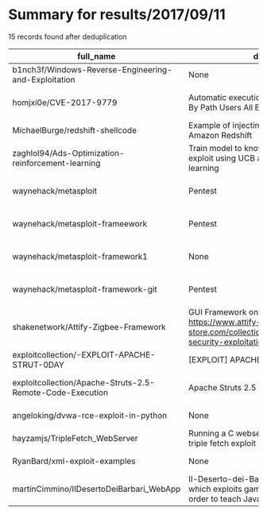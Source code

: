 
# Summary for results/2017/09/11
    
15 records found after deduplication

| full_name | description | html_url | matched_list | matched_count | pushed_at | size | stargazers_count | language | forks_count | vul_ids |
|-----------------------------------------------------------|-------------------------------------------------------------------------------------------------------------------------------------------------|------------------------------------------------------------------------------|----------------------------------|-----------------|---------------------------|--------|--------------------|------------|---------------|-------------------|
| b1nch3f/Windows-Reverse-Engineering-and-Exploitation | None | https://github.com/b1nch3f/Windows-Reverse-Engineering-and-Exploitation | ['exploit', 'shellcode'] | 2 | 2017-09-11 10:06:39+00:00 | 6 | 4 | Assembly | 1 | [] |
| homjxi0e/CVE-2017-9779 | Automatic execution Payload From Windows By Path Users All Exploit Via File bashrc | https://github.com/homjxi0e/CVE-2017-9779 | ['cve-2', 'exploit'] | 2 | 2017-09-11 23:28:35+00:00 | 15 | 0 | | 1 | ['CVE-2017-9779'] |
| MichaelBurge/redshift-shellcode | Example of injecting x64 shellcode into Amazon Redshift | https://github.com/MichaelBurge/redshift-shellcode | ['shellcode'] | 1 | 2017-09-11 19:26:57+00:00 | 262 | 16 | PLpgSQL | 1 | [] |
| zaghlol94/Ads-Optimization-reinforcement-learning | Train model to know what the best ads to exploit using UCB algorithm --reinforcement learning | https://github.com/zaghlol94/Ads-Optimization-reinforcement-learning | ['exploit'] | 1 | 2017-09-11 00:24:46+00:00 | 28 | 0 | Python | 0 | [] |
| waynehack/metasploit | Pentest | https://github.com/waynehack/metasploit | ['metasploit module OR payload'] | 1 | 2017-09-11 05:06:05+00:00 | 1 | 0 | nan | 0 | [] |
| waynehack/metasploit-frameework | Pentest | https://github.com/waynehack/metasploit-frameework | ['metasploit module OR payload'] | 1 | 2017-09-11 05:09:48+00:00 | 1 | 0 | nan | 0 | [] |
| waynehack/metasploit-framework1 | None | https://github.com/waynehack/metasploit-framework1 | ['metasploit module OR payload'] | 1 | 2017-09-11 05:39:57+00:00 | 0 | 0 | nan | 0 | [] |
| waynehack/metasploit-framework-git | Pentest | https://github.com/waynehack/metasploit-framework-git | ['metasploit module OR payload'] | 1 | 2017-09-11 05:41:44+00:00 | 1 | 0 | nan | 0 | [] |
| shakenetwork/Attify-Zigbee-Framework | GUI Framework on top of Killerbee https://www.attify-store.com/collections/frontpage/products/iot-security-exploitation-training-learning-kit | https://github.com/shakenetwork/Attify-Zigbee-Framework | ['exploit'] | 1 | 2017-09-11 07:32:27+00:00 | 1932 | 1 | Python | 4 | [] |
| exploitcollection/-EXPLOIT-APACHE-STRUT-0DAY | [EXPLOIT] APACHE STRUT 0DAY Scanner | https://github.com/exploitcollection/-EXPLOIT-APACHE-STRUT-0DAY | ['0day', 'exploit'] | 2 | 2017-09-11 08:52:23+00:00 | 2 | 0 | nan | 1 | [] |
| exploitcollection/Apache-Struts-2.5-Remote-Code-Execution | Apache Struts 2.5 Remote Code Execution | https://github.com/exploitcollection/Apache-Struts-2.5-Remote-Code-Execution | ['remote code execution'] | 1 | 2017-09-11 08:58:31+00:00 | 1 | 0 | nan | 0 | [] |
| angeloking/dvwa-rce-exploit-in-python | None | https://github.com/angeloking/dvwa-rce-exploit-in-python | ['exploit', 'rce'] | 2 | 2017-09-11 10:53:32+00:00 | 1 | 0 | Python | 1 | [] |
| hayzamjs/TripleFetch_WebServer | Running a C webserver on iOS utilizing the triple fetch exploit | https://github.com/hayzamjs/TripleFetch_WebServer | ['exploit'] | 1 | 2017-09-11 18:36:38+00:00 | 1053 | 2 | C | 1 | [] |
| RyanBard/xml-exploit-examples | None | https://github.com/RyanBard/xml-exploit-examples | ['exploit'] | 1 | 2017-09-11 16:55:24+00:00 | 5 | 0 | Java | 0 | [] |
| martinCimmino/IlDesertoDeiBarbari_WebApp | Il-Deserto-dei-Barbari is a web application which exploits gamification techniques in order to teach Javascript to users | https://github.com/martinCimmino/IlDesertoDeiBarbari_WebApp | ['exploit'] | 1 | 2017-09-11 17:47:15+00:00 | 7670 | 0 | JavaScript | 0 | [] |
